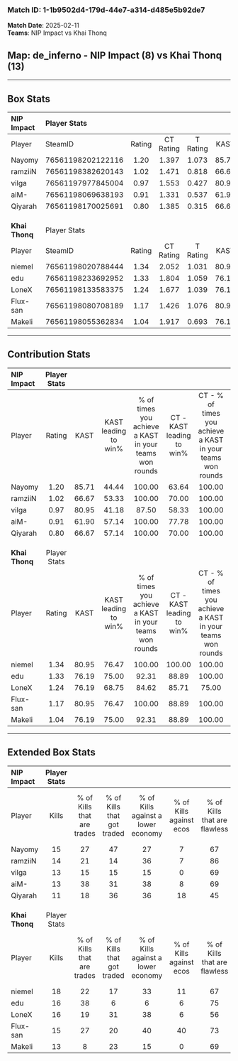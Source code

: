 ### Match ID: 1-1b9502d4-179d-44e7-a314-d485e5b92de7  
**Match Date**: 2025-02-11  
**Teams**: NIP Impact vs Khai Thonq  

## **Map**: de_inferno - NIP Impact (8) vs Khai Thonq (13)  
---  

## Box Stats  

| **NIP Impact** | Player Stats      |        |           |          |       |      |       |         |        |      |     |
| :- | :- | :-: | :-: | :-: | :-: | :-: | :-: | :-: | :-: | :-: | :-: |
| Player         | SteamID           | Rating | CT Rating | T Rating | KAST  | ADR  | Kills | Assists | Deaths | K/D  | HS% |
| Nayomy         | 76561198202122116 |  1.20  |   1.397   |  1.073   | 85.71 | 94.4 |  15   |    6    |   17   | 0.88 | 53  |
| ramziiN        | 76561198382620143 |  1.02  |   1.471   |  0.818   | 66.67 | 81.6 |  14   |    8    |   16   | 0.88 | 21  |
| vilga          | 76561197977845004 |  0.97  |   1.553   |  0.427   | 80.95 | 47.2 |  13   |    2    |   15   | 0.87 | 38  |
| aiM-           | 76561198069638193 |  0.91  |   1.331   |  0.537   | 61.90 | 76.1 |  13   |    4    |   16   | 0.81 | 61  |
| Qiyarah        | 76561198170025691 |  0.80  |   1.385   |  0.315   | 66.67 | 53.0 |  11   |    2    |   15   | 0.73 | 54  |
|                |                   |        |           |          |       |      |       |         |        |      |     |
|                |                   |        |           |          |       |      |       |         |        |      |     |
|                |                   |        |           |          |       |      |       |         |        |      |     |
| **Khai Thonq** | Player Stats      |        |           |          |       |      |       |         |        |      |     |
| Player         | SteamID           | Rating | CT Rating | T Rating | KAST  | ADR  | Kills | Assists | Deaths | K/D  | HS% |
| niemel         | 76561198020788444 |  1.34  |   2.052   |  1.031   | 80.95 | 89.0 |  18   |    4    |   14   | 1.29 | 27  |
| edu            | 76561198233692952 |  1.33  |   1.804   |  1.059   | 76.19 | 85.9 |  16   |    6    |   10   | 1.60 | 50  |
| LoneX          | 76561198133583375 |  1.24  |   1.677   |  1.039   | 76.19 | 93.2 |  16   |    9    |   15   | 1.07 | 37  |
| Flux-san       | 76561198080708189 |  1.17  |   1.426   |  1.076   | 80.95 | 64.5 |  15   |    6    |   13   | 1.15 | 53  |
| Makeli         | 76561198055362834 |  1.04  |   1.917   |  0.693   | 76.19 | 71.9 |  13   |    8    |   15   | 0.87 | 38  |
---  

## Contribution Stats  

| **NIP Impact** | Player Stats |       |                      |                                                        |                           |                                                             |                          |                                                            |
| :- | :-: | :-: | :-: | :-: | :-: | :-: | :-: | :-: |
| Player         |    Rating    | KAST  | KAST leading to win% | % of times you achieve a KAST in your teams won rounds | CT - KAST leading to win% | CT - % of times you achieve a KAST in your teams won rounds | T - KAST leading to win% | T - % of times you achieve a KAST in your teams won rounds |
| Nayomy         |     1.20     | 85.71 |        44.44         |                         100.00                         |           63.64           |                           100.00                            |          14.29           |                           100.00                           |
| ramziiN        |     1.02     | 66.67 |        53.33         |                         100.00                         |           70.00           |                           100.00                            |          20.00           |                           100.00                           |
| vilga          |     0.97     | 80.95 |        41.18         |                         87.50                          |           58.33           |                           100.00                            |           0.00           |                            0.00                            |
| aiM-           |     0.91     | 61.90 |        57.14         |                         100.00                         |           77.78           |                           100.00                            |          20.00           |                           100.00                           |
| Qiyarah        |     0.80     | 66.67 |        57.14         |                         100.00                         |           70.00           |                           100.00                            |          25.00           |                           100.00                           |
|                |              |       |                      |                                                        |                           |                                                             |                          |                                                            |
|                |              |       |                      |                                                        |                           |                                                             |                          |                                                            |
|                |              |       |                      |                                                        |                           |                                                             |                          |                                                            |
| **Khai Thonq** | Player Stats |       |                      |                                                        |                           |                                                             |                          |                                                            |
| Player         |    Rating    | KAST  | KAST leading to win% | % of times you achieve a KAST in your teams won rounds | CT - KAST leading to win% | CT - % of times you achieve a KAST in your teams won rounds | T - KAST leading to win% | T - % of times you achieve a KAST in your teams won rounds |
| niemel         |     1.34     | 80.95 |        76.47         |                         100.00                         |          100.00           |                           100.00                            |          55.56           |                           100.00                           |
| edu            |     1.33     | 76.19 |        75.00         |                         92.31                          |           88.89           |                           100.00                            |          57.14           |                           80.00                            |
| LoneX          |     1.24     | 76.19 |        68.75         |                         84.62                          |           85.71           |                            75.00                            |          55.56           |                           100.00                           |
| Flux-san       |     1.17     | 80.95 |        76.47         |                         100.00                         |           88.89           |                           100.00                            |          62.50           |                           100.00                           |
| Makeli         |     1.04     | 76.19 |        75.00         |                         92.31                          |           88.89           |                           100.00                            |          57.14           |                           80.00                            |
---  

## Extended Box Stats  

| **NIP Impact** | Player Stats |                            |                            |                                    |                         |                              |                                 |        |                             |                                     |                          |                               |                            |
| :- | :-: | :-: | :-: | :-: | :-: | :-: | :-: | :-: | :-: | :-: | :-: | :-: | :-: |
| Player         |    Kills     | % of Kills that are trades | % of Kills that got traded | % of Kills against a lower economy | % of Kills against ecos | % of Kills that are flawless | % of Kills that are close duels | Deaths | % of Deaths that get traded | % of Deaths against a lower economy | % of Deaths against ecos | % of Deaths that are flawless | % of Deaths that are close |
| Nayomy         |      15      |             27             |             47             |                 27                 |            7            |              67              |                0                |   17   |             12              |                  6                  |            0             |              71               |             6              |
| ramziiN        |      14      |             21             |             14             |                 36                 |            7            |              86              |                7                |   16   |             13              |                  6                  |            0             |              56               |             6              |
| vilga          |      13      |             15             |             15             |                 15                 |            0            |              69              |                8                |   15   |             27              |                  7                  |            0             |              73               |             0              |
| aiM-           |      13      |             38             |             31             |                 38                 |            8            |              69              |                0                |   16   |             13              |                 13                  |            6             |              81               |             13             |
| Qiyarah        |      11      |             18             |             36             |                 36                 |           18            |              45              |                0                |   15   |             33              |                  7                  |            7             |              60               |             0              |
|                |              |                            |                            |                                    |                         |                              |                                 |        |                             |                                     |                          |                               |                            |
|                |              |                            |                            |                                    |                         |                              |                                 |        |                             |                                     |                          |                               |                            |
|                |              |                            |                            |                                    |                         |                              |                                 |        |                             |                                     |                          |                               |                            |
| **Khai Thonq** | Player Stats |                            |                            |                                    |                         |                              |                                 |        |                             |                                     |                          |                               |                            |
| Player         |    Kills     | % of Kills that are trades | % of Kills that got traded | % of Kills against a lower economy | % of Kills against ecos | % of Kills that are flawless | % of Kills that are close duels | Deaths | % of Deaths that get traded | % of Deaths against a lower economy | % of Deaths against ecos | % of Deaths that are flawless | % of Deaths that are close |
| niemel         |      18      |             22             |             17             |                 33                 |           11            |              67              |                6                |   14   |             36              |                 14                  |            7             |              71               |             0              |
| edu            |      16      |             38             |             6              |                 6                  |            6            |              75              |                0                |   10   |             20              |                 10                  |            0             |              40               |             0              |
| LoneX          |      16      |             19             |             31             |                 38                 |            6            |              56              |                6                |   15   |             20              |                 13                  |            7             |              60               |             7              |
| Flux-san       |      15      |             27             |             20             |                 40                 |           40            |              73              |                7                |   13   |             15              |                 15                  |            8             |              85               |             8              |
| Makeli         |      13      |             8              |             23             |                 15                 |            0            |              69              |                8                |   15   |             47              |                 20                  |            7             |              67               |             0              |

